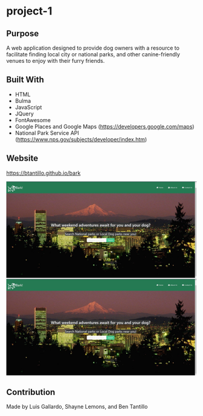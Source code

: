# project-1

## Purpose
A web application designed to provide dog owners with a resource to facilitate finding local city or national parks, 
and other canine-friendly venues to enjoy with their furry friends.

## Built With
* HTML 
* Bulma
* JavaScript 
* JQuery
* FontAwesome
* Google Places and Google Maps (https://developers.google.com/maps)
* National Park Service API (https://www.nps.gov/subjects/developer/index.htm)

## Website 
https://btantillo.github.io/bark

<img src="./images/home-page screenshot.jpg" alt="Screenshot of homepage"/>
<img src="./images/home-page screenshot.jpg" alt="Screenshot of national park page"/>

## Contribution 
Made by Luis Gallardo, Shayne Lemons, and Ben Tantillo